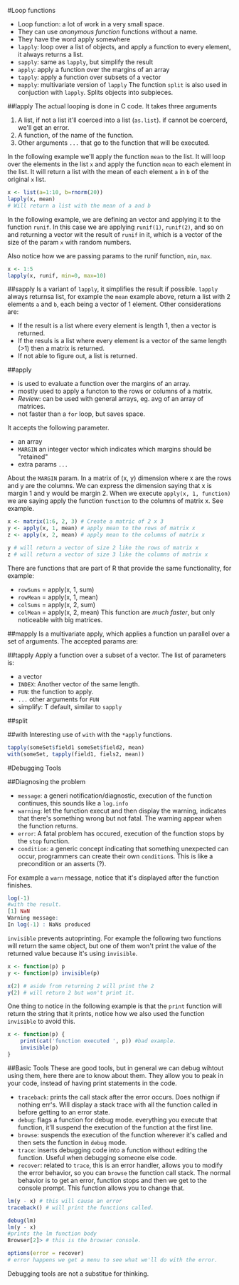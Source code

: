#Loop functions
- Loop function: a lot of work in a very small space.
- They can use *anonymous function* functions without a name.
- They have the word apply somewhere
 - `lapply`: loop over a list of objects, and apply a function to every
   element, it always returns a list.
 - `sapply`: same as `lapply`, but simplify the result
 - `apply`: apply a function over the margins of an array
 - `tapply`: apply a function over subsets of a vector
 - `mapply`: multivariate version of `lapply`
The function `split` is also used in conjuction with `lapply`. Splits objects
into subpieces.

##lapply
The actual looping is done in C code. It takes three arguments
1. A list, if not a list it'll coerced into a list (`as.list`). if cannot be
   coercerd, we'll get an error.
2. A function, of the name of the function.
3. Other arguments `...` that go to the function that will be executed.

In the following example we'll apply the function `mean` to the list. It will
loop over the elements in the list `x` and apply the function `mean` to each
element in the list. It will return a list with the mean of each element `a` in `b`
of the original `x` list.
```R
x <- list(a=1:10, b=rnorm(20))
lapply(x, mean)
# Will return a list with the mean of a and b
```
In the following example, we are defining an vector and applying it to the
function `runif`. In this case we are applying `runif(1)`, `runif(2)`, and so
on and returning a vector wit the result of `runif` in it, which is a vector
of the size of the param `x` with random numbers.

Also notice how we are passing params to the runif function, `min`, `max`.
```R
x <- 1:5
lapply(x, runif, min=0, max=10)
```

##sapply
Is a variant of `lapply`, it simplifies the result if possible. `lapply` always
returnsa list, for example the `mean` example above, return a list with 2 elements
`a` and `b`, each being a vector of 1 element. Other considerations are:
- If the result is a list where every element is length 1, then a vector is
  returned.
- If the resuls is a list where every element is a vector of the same length
  (>1) then a matrix is returned.
- If not able to figure out, a list is returned.

##apply
- is used to evaluate a function over the margins of an array.
- mostly used to apply a functon to the rows or columns of a matrix.
- *Review*: can be used with general arrays, eg. avg of an array of matrices.
- not faster than a `for` loop, but saves space.

It accepts the following parameter.
- an array
- `MARGIN` an integer vector which indicates which margins should be "retained"
- extra params `...`

About the `MARGIN` param. In a matrix of (x, y) dimension where x are the rows and
y are the columns. We can express the dimension saying that x is margin 1 and
y would be margin 2. When we execute `apply(x, 1, function)` we are saying
apply the function `function` to the columns of matrix x. See example.
```R
x <- matrix(1:6, 2, 3) # Create a matric of 2 x 3
y <- apply(x, 1, mean) # apply mean to the rows of matrix x
z <- apply(x, 2, mean) # apply mean to the columns of matrix x

y # will return a vector of size 2 like the rows of matrix x
z # will return a vector of size 3 like the columns of matrix x
```

There are functions that are part of R that provide the same functionality, for
example:
- `rowSums` = apply(x, 1, sum)
- `rowMean` = apply(x, 1, mean)
- `colSums` = apply(x, 2, sum)
- `colMean` = apply(x, 2, mean)
This function are *much faster*, but only noticeable with big matrices.

##mapply
Is a multivariate apply, which applies a function un parallel over a set of
arguments. The accepted params are:

##tapply
Apply a function over a subset of a vector. The list of parameters is:
- a vector
- `INDEX`: Another vector of the same length.
- `FUN`: the function to apply.
- `...` other arguments for `FUN`
- simplify: T default, similar to `sapply`

##split

##with
Interesting use of `with` with the `*apply` functions.
```R
tapply(someSet$field1 someSet$field2, mean)
with(someSet, tapply(field1, fiels2, mean))
```

#Debugging Tools

##Diagnosing the problem
- `message`: a generi notification/diagnostic, execution of the function
  continues, this sounds like a `log.info`
- `warning`: let the function execut and then display the warning, indicates
  that there's something wrong but not fatal. The warning appear when the
function returns.
- `error`: A fatal problem has occured, execution of the function stops by the
  `stop` function.
- `condition`: a generic concept indicating that something unexpected can
  occur, programmers can create their own `condition`s. This is like
a precondition or an asserts (?).

For example a `warn` message, notice that it's displayed after the function
finishes.

```R
log(-1)
#with the result.
[1] NaN
Warning message:
In log(-1) : NaNs produced
```

`invisible` prevents autoprinting. For example the following two functions
will return the same object, but one of them won't print the value of the
returned value because it's using `invisible`.

```R
x <- function(p) p
y <- function(p) invisible(p)

x(2) # aside from returning 2 will print the 2
y(2) # will return 2 but won't print it.
```

One thing to notice in the following example is that the `print` function will
return the string that it prints, notice how we also used the function
`invisible` to avoid this.

```R
x <- function(p) {
    print(cat('function executed ', p)) #bad example.
    invisible(p)
}
```

##Basic Tools
These are good tools, but in general we can debug wihtout using them, here
there are to know about them. They allow you to peak in your code, instead of
having print statements in the code.
- `traceback`: prints the call stack after the error occurs. Does nothign if
  nothing err's. Will display a stack trace with all the function called in
before getting to an error state.
- `debug`: flags a function for debug mode. everything you execute that
  function, it'll suspend the execution of the function at the first line.
- `browse`: suspends the execution of the function wherever it's called and
  then sets the function in `debug` mode.
- `trace`: inserts debugging code into a function without editing the function.
  Useful when debugging someone else code.
- `recover`: related to `trace`, this is an error handler, allows you to modify the
  error behavior, so you can `browse` the function call stack. The normal
behavior is to get an error, function stops and then we get to the console prompt.
This function allows you to change that.

```R
lm(y - x) # this will cause an error
traceback() # will print the functions called.

debug(lm)
lm(y - x)
#prints the lm function body
Browser[2]> # this is the browser console.

options(error = recover)
# error happens we get a menu to see what we'll do with the error.
```

Debugging tools are not a substitue for thinking.
